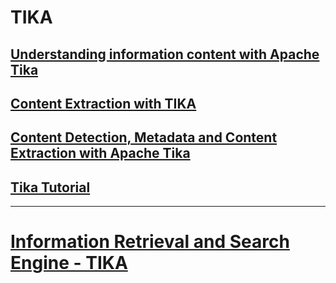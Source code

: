 # TIKA 
## [Understanding information content with Apache Tika](https://www.ibm.com/developerworks/opensource/tutorials/os-apache-tika/)
## [Content Extraction with TIKA](https://www.youtube.com/watch?v=ifgFjAeTOws)
## [Content Detection, Metadata and Content Extraction with Apache Tika](http://www.hascode.com/2012/12/content-detection-metadata-and-content-extraction-with-apache-tika/)
## [Tika Tutorial](http://knowledgeredbox.com/category/java/tika-tutorial/)


---
# [Information Retrieval and Search Engine - TIKA](http://www.cs.ucy.ac.cy/courses/EPL660/labs/LAB07/LAB07.pdf)


